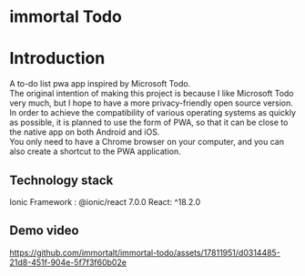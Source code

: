 # immortal Todo
# Introduction
A to-do list pwa app inspired by Microsoft Todo.  
The original intention of making this project is because I like Microsoft Todo very much, but I hope to have a more privacy-friendly open source version.   
In order to achieve the compatibility of various operating systems as quickly as possible, it is planned to use the form of PWA, so that it can be close to the native app on both Android and iOS.  
You only need to have a Chrome browser on your computer, and you can also create a shortcut to the PWA application. 
## Technology stack
Ionic Framework : @ionic/react 7.0.0
React: ^18.2.0
## Demo video
https://github.com/immortalt/immortal-todo/assets/17811951/d0314485-21d8-451f-904e-5f7f3f60b02e

